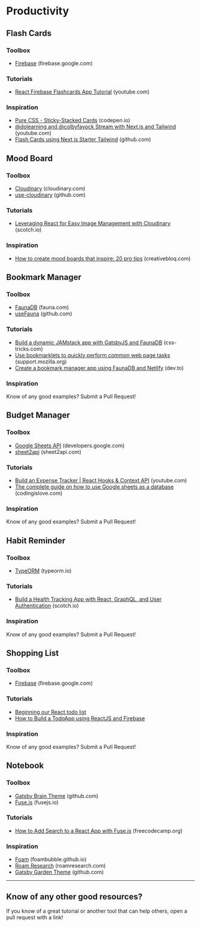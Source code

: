 # Productivity

## Flash Cards

### Toolbox
* [Firebase](https://firebase.google.com/) (firebase.google.com)

### Tutorials
* [React Firebase Flashcards App Tutorial](https://www.youtube.com/watch?v=pKCAtlsn1Eo) (youtube.com)

### Inspiration
* [Pure CSS - Sticky-Stacked Cards](https://codepen.io/enbee81/full/MWKxrvP) (codepen.io)
* [@dolearning and @colbyfayock Stream with Next.js and Tailwind](https://www.youtube.com/watch?v=5yIBAeGphTw) (youtube.com)
* [Flash Cards using Next.js Starter Tailwind](https://github.com/doingandlearning/flash-cards) (github.com)

## Mood Board

### Toolbox
* [Cloudinary](https://cloudinary.com/) (cloudinary.com)
* [use-cloudinary](https://github.com/domitriusclark/use-cloudinary#readme) (github.com)

### Tutorials
* [Leveraging React for Easy Image Management with Cloudinary](https://scotch.io/tutorials/leveraging-react-for-easy-image-management-with-cloudinary) (scotch.io)

### Inspiration
* [How to create mood boards that inspire: 20 pro tips](https://www.creativebloq.com/graphic-design/mood-boards-812470) (creativebloq.com)

## Bookmark Manager

### Toolbox
* [FaunaDB](https://fauna.com/) (fauna.com)
* [useFauna](https://github.com/ryancharris/use-fauna) (github.com)

### Tutorials
* [Build a dynamic JAMstack app with GatsbyJS and FaunaDB](https://css-tricks.com/build-a-dynamic-jamstack-app-with-gatsbyjs-and-faunadb/) (css-tricks.com)
* [Use bookmarklets to quickly perform common web page tasks](https://support.mozilla.org/en-US/kb/bookmarklets-perform-common-web-page-tasks) (support.mozilla.org)
* [Create a bookmark manager app using FaunaDB and Netlify](https://dev.to/myogeshchavan97/create-a-bookmark-manager-app-using-faunadb-and-netlify-serverless-functions-4cp0) (dev.to)

### Inspiration
Know of any good examples? Submit a Pull Request!

## Budget Manager

### Toolbox
* [Google Sheets API](https://developers.google.com/sheets/api) (developers.google.com)
* [sheet2api](https://sheet2api.com/) (sheet2api.com)

### Tutorials
* [Build an Expense Tracker | React Hooks & Context API](https://www.youtube.com/watch?v=XuFDcZABiDQ) (youtube.com)
* [The complete guide on how to use Google sheets as a database](https://codingislove.com/google-sheets-database/) (codingislove.com)

### Inspiration
Know of any good examples? Submit a Pull Request!

## Habit Reminder

### Toolbox
* [TypeORM](https://typeorm.io/) (typeorm.io)

### Tutorials
* [Build a Health Tracking App with React, GraphQL, and User Authentication](https://scotch.io/tutorials/build-a-health-tracking-app-with-react-graphql-and-user-authentication) (scotch.io)

### Inspiration
Know of any good examples? Submit a Pull Request!

## Shopping List

### Toolbox
* [Firebase](https://firebase.google.com/) (firebase.google.com)

### Tutorials
* [Beginning our React todo list](https://developer.mozilla.org/en-US/docs/Learn/Tools_and_testing/Client-side_JavaScript_frameworks/React_todo_list_beginning)
* [How to Build a TodoApp using ReactJS and Firebase](https://www.freecodecamp.org/news/how-to-build-a-todo-application-using-reactjs-and-firebase/)

### Inspiration
Know of any good examples? Submit a Pull Request!

## Notebook

### Toolbox
* [Gatsby Brain Theme](https://github.com/aengusmcmillin/gatsby-theme-brain) (github.com)
* [Fuse.js](https://fusejs.io/) (fusejs.io)

### Tutorials
* [How to Add Search to a React App with Fuse.js](https://www.freecodecamp.org/news/how-to-add-search-to-a-react-app-with-fuse-js/) (freecodecamp.org)

### Inspiration
* [Foam](https://foambubble.github.io/foam/) (foambubble.github.io)
* [Roam Research](https://roamresearch.com/) (roamresearch.com)
* [Gatsby Garden Theme](https://github.com/mathieudutour/gatsby-digital-garden) (github.com)

---

## Know of any other good resources?
If you know of a great tutorial or another tool that can help others, open a pull request with a link!
